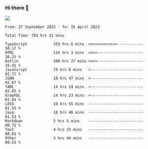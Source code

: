 ### Hi there 👋

<!--<a href="https://github.com/search?o=desc&q=author%3Abushiyi&s=committer-date&type=Commits">-->
<!--    <img align="center" height = "178" src="https://github-readme-stats.vercel.app/api?username=bushiyi&count_private=true&show_icons=true&theme=noctis_minimus&hide=contribs&include_all_commits=true" />-->
<!--</a>-->
<!--<a href="https://github.com/bushiyi?tab=repositories">-->
<!--    <img align="center" height = "178" src="https://github-readme-stats.vercel.app/api/top-langs/?username=bushiyi&count_private=true&theme=noctis_minimus" />-->
<!--</a>-->
 
<!-- [![Ashutosh's github activity graph](https://activity-graph.herokuapp.com/graph?username=bushiyi&theme=react&bg_color=1B2932&point=698B69&line=698B69)](https://github.com/ashutosh00710/github-readme-activity-graph)
 -->


![](https://raw.githubusercontent.com/bushiyi/bushiyi/master/assets/github-contribution-grid-snake.svg)

<!--START_SECTION:waka-->

```text
From: 27 September 2022 - To: 15 April 2023

Total Time: 703 hrs 51 mins

TypeScript            353 hrs 6 mins  >>>>>>>>>>>>>------------   50.17 %
HTML                  114 hrs 3 mins  >>>>---------------------   16.21 %
Kotlin                108 hrs 27 mins >>>>---------------------   15.41 %
JavaScript            19 hrs 8 mins   >------------------------   02.72 %
JSON                  18 hrs 47 mins  >------------------------   02.67 %
YAML                  14 hrs 24 mins  >------------------------   02.05 %
GraphQL               14 hrs 23 mins  >------------------------   02.04 %
LESS                  10 hrs 55 mins  -------------------------   01.55 %
Java                  10 hrs 46 mins  -------------------------   01.53 %
Markdown              5 hrs 5 mins    -------------------------   00.72 %
Text                  4 hrs 33 mins   -------------------------   00.65 %
Other                 3 hrs 44 mins   -------------------------   00.53 %
```

<!--END_SECTION:waka-->

